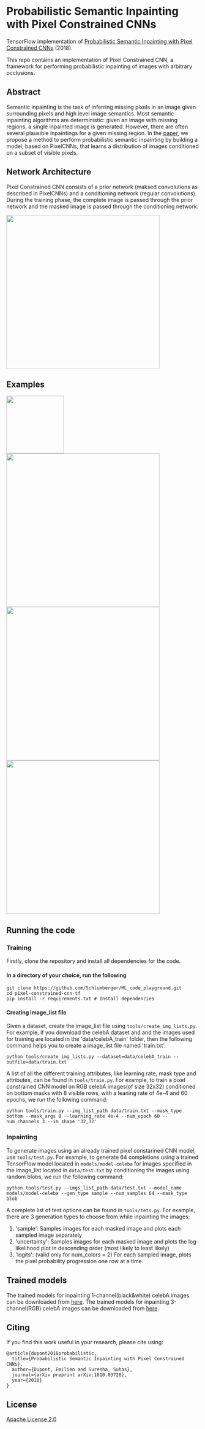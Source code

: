 # Probabilistic Semantic Inpainting with Pixel Constrained CNNs 

TensorFlow implementation of [Probabilistic Semantic Inpainting with Pixel Constrained CNNs](https://arxiv.org/abs/1810.03728) (2018).

This repo contains an implementation of Pixel Constrained CNN, a framework for performing probabilistic inpainting of images with arbitrary occlusions.

## Abstract
Semantic inpainting is the task of inferring missing pixels in an image given surrounding pixels and high level image semantics. Most semantic inpainting algorithms are deterministic: given an image with missing regions, a single inpainted image is generated. However, there are often several plausible inpaintings for a given missing region. In the [paper](https://arxiv.org/abs/1810.03728), we propose a method to perform probabilistic semantic inpainting by building a model, based on PixelCNNs, that learns a distribution of images conditioned on a subset of visible pixels.

## Network Architecture
Pixel Constrained CNN consists of a prior network (maksed convolutions as described in PixelCNNs) and a conditioning network (regular convolutions). During the training phase, the complete image is passed through the prior network and the masked image is passed through the conditioning network.

<img src="https://github.com/Schlumberger/ML_code_playground/blob/master/pixel_cnn_pattern_modeling/imgs/network_architecture.png" width='400'>

## Examples

<img src="https://github.com/Schlumberger/ML_code_playground/blob/master/pixel_cnn_pattern_modeling/imgs/bottom_mask_gif.gif" width='150'>
<img src="https://github.com/Schlumberger/ML_code_playground/blob/master/pixel_cnn_pattern_modeling/imgs/celeba_1_channel.png" width='400'>
<img src="https://github.com/Schlumberger/ML_code_playground/blob/master/pixel_cnn_pattern_modeling/imgs/likelihood_image.png" width='400'>
<img src="https://github.com/Schlumberger/ML_code_playground/blob/master/pixel_cnn_pattern_modeling/imgs/celeba_3_channel.png" width='400'>

## Running the code

### Training
Firstly, clone the repository and install all dependencies for the code.

#### In a directory of your choice, run the following
```
git clone https://github.com/Schlumberger/ML_code_playground.git
cd pixel-constrained-cnn-tf
pip install -r requirements.txt # Install dependencies
```

#### Creating image_list file
Given a dataset, create the image_list file using `tools/create_img_lists.py`. For example, if you download the celebA dataset and and the images used for training are located in the 'data/celebA_train' folder, then the following command helps you to create a image_list file named 'train.txt'. 

```
python tools/create_img_lists.py --dataset=data/celebA_train --outfile=data/train.txt
```

A list of all the different training attributes, like learning rate, mask type and attributes, can be found in `tools/train.py`. For example, to train a pixel constrained CNN model on RGB celebA images(of size 32x32) conditioned on bottom masks with 8 visible rows, with a leaning rate of 4e-4 and 60 epochs, we run the following command:

```
python tools/train.py --img_list_path data/train.txt --mask_type bottom --mask_args 8 --learning_rate 4e-4 --num_epoch 60 --num_channels 3 --im_shape '32,32'  
```

### Inpainting 
To generate images using an already trained pixel constarined CNN model, use `tools/test.py`. For example, to generate 64 completions using a trained TensorFlow model located in `models/model-celeba` for images specified in the image_list located in `data/test.txt` by conditioning the images using random blobs, we run the following command:

```
python tools/test.py --imgs_list_path data/test.txt --model_name models/model-celeba --gen_type sample --num_samples 64 --mask_type blob 
```

A complete list of test options can be found in `tools/tets.py`. For example, there are 3 generation types to choose from while inpainting the images:
1. 'sample': Samples images for each masked image and plots each sampled image separately
2. 'uncertainty': Samples images for each masked image and plots the log-likelihood plot in descending order (most likely to least likely)
3. 'logits': (valid only for num_colors = 2) For each sampled image, plots the pixel probability progression one row at a time.

## Trained models
The trained models for inpainting 1-channel(black&white) celebA images can be downloaded from [here](https://drive.google.com/drive/folders/1YhijDv2PBN1DoyBEk2AMThqhcxO3r7zb?usp=sharing). The trained models for inpainting 3-channel(RGB) celebA images can be downloaded from [here](https://drive.google.com/drive/folders/1ItRGQMd8h0037mCvvMyvh72srwR06FA4?usp=sharing). 

## Citing
If you find this work useful in your research, please cite using:

```
@article{dupont2018probabilistic,
  title={Probabilistic Semantic Inpainting with Pixel Constrained CNNs},
  author={Dupont, Emilien and Suresha, Suhas},
  journal={arXiv preprint arXiv:1810.03728},
  year={2018}
}
```

## License

[Apache License 2.0](LICENSE)

